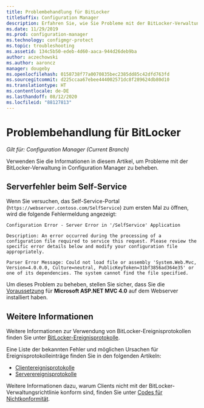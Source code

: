 ```yaml
---
title: Problembehandlung für BitLocker
titleSuffix: Configuration Manager
description: Erfahren Sie, wie Sie Probleme mit der BitLocker-Verwaltung in Configuration Manager beheben.
ms.date: 11/29/2019
ms.prod: configuration-manager
ms.technology: configmgr-protect
ms.topic: troubleshooting
ms.assetid: 134c5b50-edeb-4d60-aaca-944d26deb9ba
author: aczechowski
ms.author: aaroncz
manager: dougeby
ms.openlocfilehash: 0158738f77a0070835bec2385dd85c42dfd763fd
ms.sourcegitcommit: d225ccaa67ebee444002571dc8f289624db80d10
ms.translationtype: HT
ms.contentlocale: de-DE
ms.lasthandoff: 08/12/2020
ms.locfileid: "88127813"
---
```

# <a name="troubleshoot-bitlocker"></a>Problembehandlung für BitLocker

*Gilt für: Configuration Manager (Current Branch)*

Verwenden Sie die Informationen in diesem Artikel, um Probleme mit der BitLocker-Verwaltung in Configuration Manager zu beheben.

## <a name="server-error-in-self-service"></a>Serverfehler beim Self-Service

Wenn Sie versuchen, das Self-Service-Portal (`https://webserver.contoso.com/SelfService`) zum ersten Mal zu öffnen, wird die folgende Fehlermeldung angezeigt:

``` error
Configuration Error - Server Error in '/SelfService' Application

Description: An error occurred during the processing of a configuration file required to service this request. Please review the specific error details below and modify your configuration file appropriately.

Parser Error Message: Could not load file or assembly 'System.Web.Mvc, Version=4.0.0.0, Culture=neutral, PublicKeyToken=31bf3856ad364e35' or one of its dependencies. The system cannot find the file specified.
```

Um dieses Problem zu beheben, stellen Sie sicher, dass Sie die [Voraussetzung](../../plan-design/bitlocker-management.md#prerequisites) für **Microsoft ASP.NET MVC 4.0** auf dem Webserver installiert haben.

## <a name="see-also"></a>Weitere Informationen

Weitere Informationen zur Verwendung von BitLocker-Ereignisprotokollen finden Sie unter [BitLocker-Ereignisprotokolle](about-event-logs.md).

Eine Liste der bekannten Fehler und möglichen Ursachen für Ereignisprotokolleinträge finden Sie in den folgenden Artikeln:

- [Clientereignisprotokolle](client-event-logs.md)
- [Serverereignisprotokolle](server-event-logs.md)

Weitere Informationen dazu, warum Clients nicht mit der BitLocker-Verwaltungsrichtlinie konform sind, finden Sie unter [Codes für Nichtkonformität](non-compliance-codes.md).
